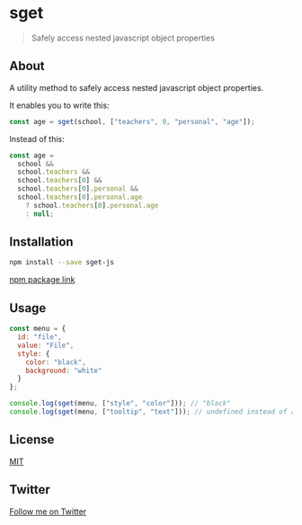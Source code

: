 # sget

> Safely access nested javascript object properties

## About

A utility method to safely access nested javascript object properties.

It enables you to write this:

```javascript
const age = sget(school, ["teachers", 0, "personal", "age"]);
```

Instead of this:

```javascript
const age =
  school &&
  school.teachers &&
  school.teachers[0] &&
  school.teachers[0].personal &&
  school.teachers[0].personal.age
    ? school.teachers[0].personal.age
    : null;
```

## Installation

```bash
npm install --save sget-js
```

[npm package link](https://www.npmjs.com/package/sget-js)

## Usage

```javascript
const menu = {
  id: "file",
  value: "File",
  style: {
    color: "black",
    background: "white"
  }
};

console.log(sget(menu, ["style", "color"])); // "black"
console.log(sget(menu, ["tooltip", "text"])); // undefined instead of access error
```

## License

[MIT](http://opensource.org/licenses/MIT)

## Twitter

[Follow me on Twitter](https://twitter.com/KrolsBjorn)
